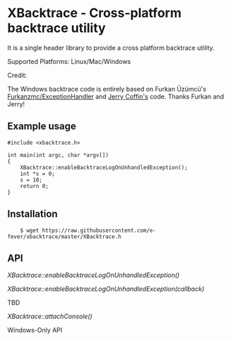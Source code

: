 XBacktrace - Cross-platform backtrace utility
=============================================

It is a single header library to provide a cross platform backtrace utility.

Supported Platforms: Linux/Mac/Windows

Credit:

The Windows backtrace code is entirely based on Furkan Üzümcü's [Furkanzmc/ExceptionHandler](https://github.com/Furkanzmc/ExceptionHandler) and [Jerry Coffin's](http://stackoverflow.com/questions/15372962/in-the-handler-of-setunhandledexceptionfilter-how-to-print-a-stacktrace) code. Thanks Furkan and Jerry!


Example usage
-----------

```
#include <xbacktrace.h>

int main(int argc, char *argv[])
{
    XBacktrace::enableBacktraceLogOnUnhandledException();
    int *s = 0;
    s = 10;
    return 0;
}

```

Installation
-----

```
    $ wget https://raw.githubusercontent.com/e-fever/xbacktrace/master/XBacktrace.h
```


API
---

*XBacktrace::enableBacktraceLogOnUnhandledException()*

*XBacktrace::enableBacktraceLogOnUnhandledException(callback)*

TBD

*XBacktrace::attachConsole()*

Windows-Only API
